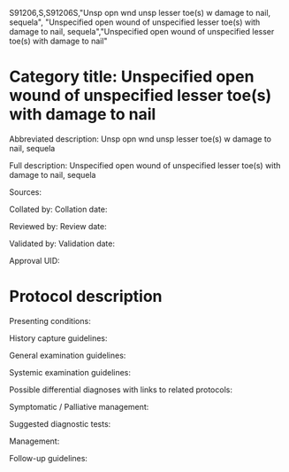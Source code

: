 S91206,S,S91206S,"Unsp opn wnd unsp lesser toe(s) w damage to nail, sequela", "Unspecified open wound of unspecified lesser toe(s) with damage to nail, sequela","Unspecified open wound of unspecified lesser toe(s) with damage to nail"
# Category title: Unspecified open wound of unspecified lesser toe(s) with damage to nail

Abbreviated description: Unsp opn wnd unsp lesser toe(s) w damage to nail, sequela

Full description: Unspecified open wound of unspecified lesser toe(s) with damage to nail, sequela

Sources:

Collated by:
Collation date:

Reviewed by:
Review date:

Validated by:
Validation date:

Approval UID:

# Protocol description

Presenting conditions:

History capture guidelines:

General examination guidelines:

Systemic examination guidelines:

Possible differential diagnoses with links to related protocols:

Symptomatic / Palliative management:

Suggested diagnostic tests:

Management:

Follow-up guidelines:

